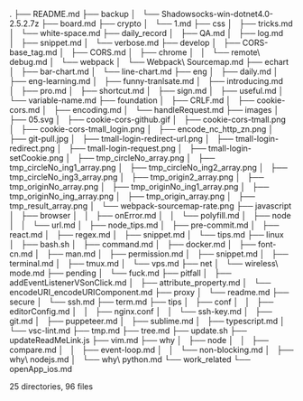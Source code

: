 .
├── README.md
├── backup
│   └── Shadowsocks-win-dotnet4.0-2.5.2.7z
├── board.md
├── crypto
│   └── 1.md
├── css
│   ├── tricks.md
│   └── white-space.md
├── daily_record
│   ├── QA.md
│   ├── log.md
│   ├── snippet.md
│   └── verbose.md
├── develop
│   ├── CORS-base_tag.md
│   ├── CORS.md
│   ├── chrome
│   │   └── remote\ debug.md
│   └── webpack
│       └── Webpack\ Sourcemap.md
├── echart
│   ├── bar-chart.md
│   └── line-chart.md
├── eng
│   ├── daily.md
│   ├── eng-learning.md
│   ├── funny-tranlsate.md
│   ├── introducing.md
│   ├── pro.md
│   ├── shortcut.md
│   ├── sign.md
│   ├── useful.md
│   └── variable-name.md
├── foundation
│   ├── CRLF.md
│   ├── cookie-cors.md
│   ├── encoding.md
│   └── handleRequest.md
├── images
│   ├── 05.svg
│   ├── cookie-cors-github.gif
│   ├── cookie-cors-tmall.png
│   ├── cookie-cors-tmall_login.png
│   ├── encode_nc_http_zn.png
│   ├── git-pull.jpg
│   ├── tmall-login-redirect-url.png
│   ├── tmall-login-redirect.png
│   ├── tmall-login-request.png
│   ├── tmall-login-setCookie.png
│   ├── tmp_circleNo_array.png
│   ├── tmp_circleNo_ing1_array.png
│   ├── tmp_circleNo_ing2_array.png
│   ├── tmp_circleNo_ing3_array.png
│   ├── tmp_origin2_array.png
│   ├── tmp_originNo_array.png
│   ├── tmp_originNo_ing1_array.png
│   ├── tmp_originNo_ing_array.png
│   ├── tmp_origin_array.png
│   ├── tmp_result_array.png
│   └── webpack-sourcemap-rate.png
├── javascript
│   ├── browser
│   │   ├── onError.md
│   │   └── polyfill.md
│   ├── node
│   │   └── url.md
│   ├── node_tips.md
│   ├── pre-commit.md
│   ├── react.md
│   ├── regex.md
│   ├── snippet.md
│   └── tips.md
├── linux
│   ├── bash.sh
│   ├── command.md
│   ├── docker.md
│   ├── font-cn.md
│   ├── man.md
│   ├── permission.md
│   ├── snippet.md
│   ├── terminal.md
│   ├── tmux.md
│   └── vps.md
├── net
│   └── wireless\ mode.md
├── pending
│   └── fuck.md
├── pitfall
│   ├── addEventListenerVSonClick.md
│   ├── attribute_property.md
│   └── encodeURI_encodeURIComponent.md
├── proxy
│   └── readme.md
├── secure
│   └── ssh.md
├── term.md
├── tips
│   ├── conf
│   │   ├── editorConfig.md
│   │   ├── nginx.conf
│   │   └── ssh-key.md
│   ├── git.md
│   ├── puppeteer.md
│   ├── sublime.md
│   ├── typescript.md
│   └── vsc-lint.md
├── tmp.md
├── tree.md
├── update.sh
├── updateReadMeLink.js
├── vim.md
├── why
│   ├── node
│   │   ├── compare.md
│   │   ├── event-loop.md
│   │   └── non-blocking.md
│   ├── why\ nodejs.md
│   └── why\ python.md
└── work_related
    └── openApp_ios.md

25 directories, 96 files
